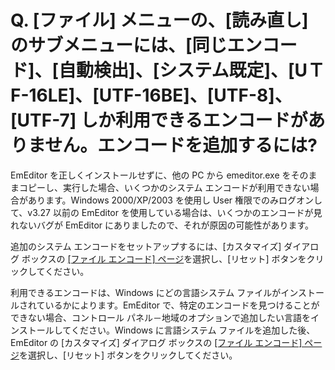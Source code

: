 # Q. \[ファイル\] メニューの、\[読み直し\] のサブメニューには、\[同じエンコード\]、\[自動検出\]、\[システム既定\]、\[UＴF-16LE\]、\[UTF-16BE\]、\[UTF-8\]、\[UTF-7\] しか利用できるエンコードがありません。エンコードを追加するには?

EmEditor を正しくインストールせずに、他の PC から emeditor.exe をそのままコピーし、実行した場合、いくつかのシステム
エンコードが利用できない場合があります。Windows 2000/XP/2003 を使用し User 権限でのみログオンして、v3.27 以前の EmEditor
を使用している場合は、いくつかのエンコードが見れないバグが EmEditor にありましたので、それが原因の可能性があります。

追加のシステム エンコードをセットアップするには、\[カスタマイズ\] ダイアログ ボックスの [\[ファイル エンコード\] ページ](../../dlg/customize/encodings/index)を選択し、\[リセット\] ボタンをクリックしてください。

利用できるエンコードは、Windows にどの言語システム ファイルがインストールされているかによります。EmEditor で、特定のエンコードを見つけることができない場合、コントロール パネル－地域のオプションで追加したい言語をインストールしてください。Windows に言語システム ファイルを追加した後、EmEditor の \[カスタマイズ\] ダイアログ ボックスの [\[ファイル エンコード\] ページ](../../dlg/customize/encodings/index)を選択し、\[リセット\] ボタンをクリックしてください。